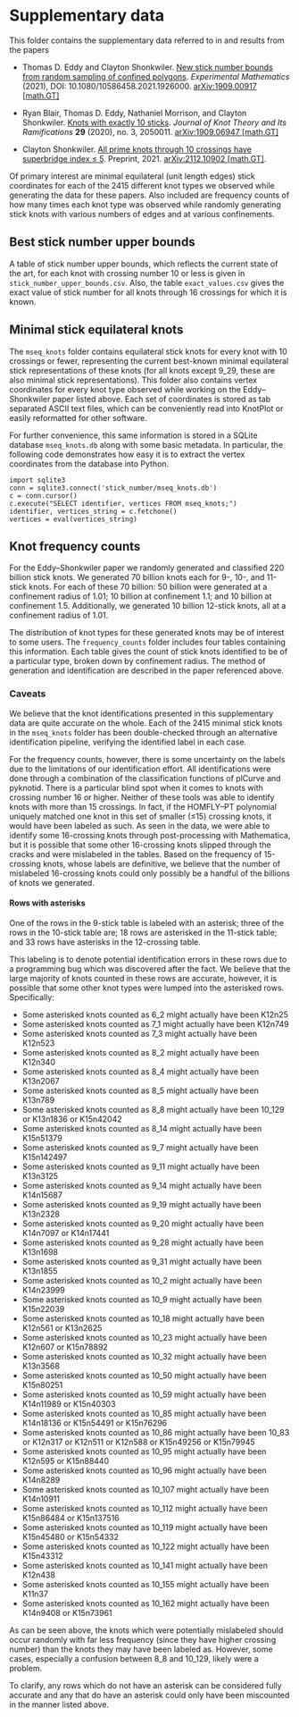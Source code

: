 # Supplementary data
This folder contains the supplementary data referred to in and results from the papers 

- Thomas D. Eddy and Clayton Shonkwiler. [New stick number bounds from random sampling of confined polygons](https://doi.org/10.1080/10586458.2021.1926000). _Experimental Mathematics_ (2021), DOI: 10.1080/10586458.2021.1926000. [arXiv:1909.00917 [math.GT]](https://arxiv.org/abs/1909.00917)

- Ryan Blair, Thomas D. Eddy, Nathaniel Morrison, and Clayton Shonkwiler. [Knots with exactly 10 sticks](https://doi.org/10.1142/S021821652050011X). _Journal of Knot Theory and Its Ramifications_ **29** (2020), no. 3, 2050011. [arXiv:1909.06947 [math.GT]](https://arxiv.org/abs/1909.06947)

- Clayton Shonkwiler. [All prime knots through 10 crossings have superbridge index ≤ 5](https://arxiv.org/abs/2112.10902). Preprint, 2021. [arXiv:2112.10902 [math.GT]](https://arxiv.org/abs/2112.10902).

Of primary interest are minimal equilateral (unit length edges) stick coordinates for each of the 2415 different knot types we observed while generating the data for these papers. Also included are frequency counts of how many times each knot type was observed while randomly generating stick knots with various numbers of edges and at various confinements.

## Best stick number upper bounds
A table of stick number upper bounds, which reflects the current state of the art, for each knot with crossing number 10 or less is given in `stick_number_upper_bounds.csv`. Also, the table `exact_values.csv` gives the exact value of stick number for all knots through 16 crossings for which it is known.

## Minimal stick equilateral knots
The `mseq_knots` folder contains equilateral stick knots for every knot with 10 crossings or fewer, representing the current best-known minimal equilateral stick representations of these knots (for all knots except 9_29, these are also minimal stick representations). This folder also contains vertex coordinates for every knot type observed while working on the Eddy–Shonkwiler paper listed above. Each set of coordinates is stored as tab separated ASCII text files, which can be conveniently read into KnotPlot or easily reformatted for other software.

For further convenience, this same information is stored in a SQLite database `mseq_knots.db` along with some basic metadata. In particular, the following code demonstrates how easy it is to extract the vertex coordinates from the database into Python.
```
import sqlite3
conn = sqlite3.connect('stick_number/mseq_knots.db')
c = conn.cursor()
c.execute("SELECT identifier, vertices FROM mseq_knots;")
identifier, vertices_string = c.fetchone()
vertices = eval(vertices_string)
```

## Knot frequency counts
For the Eddy–Shonkwiler paper we randomly generated and classified 220 billion stick knots. We generated 70 billion knots each for 9-, 10-, and 11-stick knots. For each of these 70 billion: 50 billion were generated at a confinement radius of 1.01; 10 billion at confinement 1.1; and 10 billion at confinement 1.5. Additionally, we generated 10 billion 12-stick knots, all at a confinement radius of 1.01.

The distribution of knot types for these generated knots may be of interest to some users. The `frequency_counts` folder includes four tables containing this information. Each table gives the count of stick knots identified to be of a particular type, broken down by confinement radius. The method of generation and identification are described in the paper referenced above.

### Caveats
We believe that the knot identifications presented in this supplementary data are quite accurate on the whole. Each of the 2415 minimal stick knots in the `mseq_knots` folder has been double-checked through an alternative identification pipeline, verifying the identified label in each case.

For the frequency counts, however, there is some uncertainty on the labels due to the limitations of our identification effort. All identifications were done through a combination of the classification functions of plCurve and pyknotid. There is a particular blind spot when it comes to knots with crossing number 16 or higher. Neither of these tools was able to identify knots with more than 15 crossings. In fact, if the HOMFLY–PT polynomial uniquely matched one knot in this set of smaller (≤15) crossing knots, it would have been labeled as such. As seen in the data, we were able to identify some 16-crossing knots through post-processing with Mathematica, but it is possible that some other 16-crossing knots slipped through the cracks and were mislabeled in the tables. Based on the frequency of 15-crossing knots, whose labels are definitive, we believe that the number of mislabeled 16-crossing knots could only possibly be a handful of the billions of knots we generated.

#### Rows with asterisks
One of the rows in the 9-stick table is labeled with an asterisk; three of the rows in the 10-stick table are; 18 rows are asterisked in the 11-stick table; and 33 rows have asterisks in the 12-crossing table.

This labeling is to denote potential identification errors in these rows due to a programming bug which was discovered after the fact. We believe that the large majority of knots counted in these rows are accurate, however, it is possible that some other knot types were lumped into the asterisked rows. Specifically:
- Some asterisked knots counted as 6_2 might actually have been K12n25
- Some asterisked knots counted as 7_1 might actually have been K12n749
- Some asterisked knots counted as 7_3 might actually have been K12n523
- Some asterisked knots counted as 8_2 might actually have been K12n340
- Some asterisked knots counted as 8_4 might actually have been K13n2067
- Some asterisked knots counted as 8_5 might actually have been K13n789
- Some asterisked knots counted as 8_8 might actually have been 10_129 or K13n1836 or K15n42042
- Some asterisked knots counted as 8_14 might actually have been K15n51379
- Some asterisked knots counted as 9_7 might actually have been K15n142497
- Some asterisked knots counted as 9_11 might actually have been K13n3125
- Some asterisked knots counted as 9_14 might actually have been K14n15687
- Some asterisked knots counted as 9_19 might actually have been K13n2328
- Some asterisked knots counted as 9_20 might actually have been K14n7097 or K14n17441
- Some asterisked knots counted as 9_28 might actually have been K13n1698
- Some asterisked knots counted as 9_31 might actually have been K13n1855
- Some asterisked knots counted as 10_2 might actually have been K14n23999
- Some asterisked knots counted as 10_9 might actually have been K15n22039
- Some asterisked knots counted as 10_18 might actually have been K12n561 or K13n2625
- Some asterisked knots counted as 10_23 might actually have been K12n607 or K15n78892
- Some asterisked knots counted as 10_32 might actually have been K13n3568
- Some asterisked knots counted as 10_50 might actually have been K15n80251
- Some asterisked knots counted as 10_59 might actually have been K14n11989 or K15n40303
- Some asterisked knots counted as 10_85 might actually have been K14n18136 or K15n54491 or K15n76296
- Some asterisked knots counted as 10_86 might actually have been 10_83 or K12n317 or K12n511 or K12n588 or K15n49256 or K15n79945
- Some asterisked knots counted as 10_95 might actually have been K12n595 or K15n88440
- Some asterisked knots counted as 10_96 might actually have been K14n8289
- Some asterisked knots counted as 10_107 might actually have been K14n10911
- Some asterisked knots counted as 10_112 might actually have been K15n86484 or K15n137516
- Some asterisked knots counted as 10_119 might actually have been K15n45480 or K15n54332
- Some asterisked knots counted as 10_122 might actually have been K15n43312
- Some asterisked knots counted as 10_141 might actually have been K12n438
- Some asterisked knots counted as 10_155 might actually have been K11n37
- Some asterisked knots counted as 10_162 might actually have been K14n9408 or K15n73961

As can be seen above, the knots which were potentially mislabeled should occur randomly with far less frequency (since they have higher crossing number) than the knots they may have been labeled as. However, some cases, especially a confusion between 8_8 and 10_129, likely were a problem.

To clarify, any rows which do not have an asterisk can be considered fully accurate and any that do have an asterisk could only have been miscounted in the manner listed above.  
